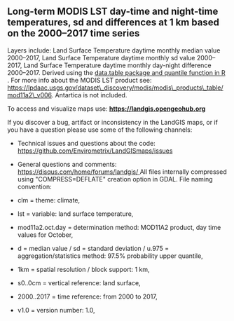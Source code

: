 ## Long-term MODIS LST day-time and night-time temperatures, sd and differences at 1 km based on the 2000–2017 time series


   Layers include: Land Surface Temperature daytime monthly median value 2000–2017, Land Surface Temperature daytime monthly sd value 2000–2017, Land Surface Temperature daytime monthly day-night difference 2000–2017. Derived using the [ data.table package and quantile function in R ](https://github.com/Envirometrix/LandGISmaps/tree/master/input_layers/MOD11A2) . For more info about the MODIS LST product see: https://lpdaac.usgs.gov/dataset\_discovery/modis/modis\_products\_table/mod11a2\_v006. Antartica is not included. 

  To access and visualize maps use: **[ https://landgis.opengeohub.org ](https://landgis.opengeohub.org)** 

  If you discover a bug, artifact or inconsistency in the LandGIS maps, or if you have a question please use some of the following channels: 

  *  Technical issues and questions about the code: [ https://github.com/Envirometrix/LandGISmaps/issues ](https://github.com/Envirometrix/LandGISmaps/issues) 
 *  General questions and comments: [ https://disqus.com/home/forums/landgis/ ](https://disqus.com/home/forums/landgis/) 
   All files internally compressed using "COMPRESS=DEFLATE" creation option in GDAL. File naming convention: 

  *  clm = theme: climate, 
 *  lst = variable: land surface temperature, 
 *  mod11a2.oct.day = determination method: MOD11A2 product, day time values for October, 
 *  d = median value / sd = standard deviation / u.975 = aggregation/statistics method: 97.5% probability upper quantile, 
 *  1km = spatial resolution / block support: 1 km, 
 *  s0..0cm = vertical reference: land surface, 
 *  2000..2017 = time reference: from 2000 to 2017, 
 *  v1.0 = version number: 1.0,